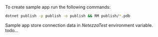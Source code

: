 To create sample app run the following commands:
```bash
dotnet publish -p publish -o publish && RM publish/*.pdb
```

Sample app store connection data in _NetezzaTest_ environment variable.
todo...

